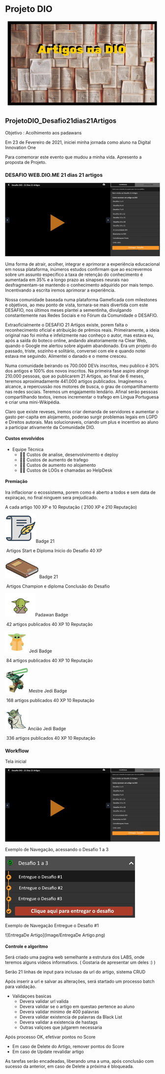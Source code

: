 # Projeto DIO   

![ArtigosDIO](Image/ArtigosDIO.png)

## ProjetoDIO_Desafio21dias21Artigos  

Objetivo : Acolhimento aos padawans

Em 23 de Fevereiro de 2021, iniciei minha jornada como aluno na Digital Innovation One

Para comemorar este evento que mudou a minha vida. Apresento a proposta de Projeto.

### DESAFIO WEB.DIO.ME 21 dias 21 artigos

![LabsDesafio](Image/LabsDesafio.png)

Uma forma de atrair, acolher, integrar e aprimorar a experiência educacional em nossa plataforma, inúmeros estudos confirmam que ao escrevermos sobre um assunto especifico a taxa de retenção do conhecimento é aumentada em 35% e a longo prazo as sinapses neurais nao desfragmentam-se mantendo o conhecimento adquirido por mais tempo. Incentivando a escrita iremos aprimorar a experiência.

Nossa comunidade baseada numa plataforma Gameficada com milestones e objetivos, ao meu ponto de vista, tornara-se mais divertida com este DESAFIO, nos últimos meses plantei a sementinha, divulgando constantemente nas Redes Sociais e no Fórum da Comunidade o DESAFIO.

Extraoficialmente o DESAFIO 21 Artigos existe, porem falta o reconhecimento oficial e atribuição de prêmios reais. Primeiramente, a ideia original nao foi minha e infelizmente nao conheço o autor, mas estava eu, após a saída do boteco online, andando aleatoriamente na Clear Web, quando o Google me alertou sobre alguém abandonado. Era um projeto do passado, triste, sozinho e solitário, conversei com ele e quando notei estava me seguindo. Alimentei o danado e o meme cresceu.

Numa comunidade beirando  os 700.000 DEVs inscritos, meu publico é 30% dos antigos e 100% dos novos inscritos. Na primeira fase aspiro atingir 210.000 pessoas, que ao publicarem 21 Artigos, ao final de 6 meses, teremos aproximadamente 441.000 artigos publicados. Imaginemos o alcance,  a repercussão nos motores de busca, o grau de compartilhamento nas redes sociais. Teremos um engajamento lendário.  Afinal serão pessoas compartilhando textos, iremos incrementar o trafego em Língua Portuguesa e criar uma mini-Wikipédia.

Claro que existe reveses, iremos criar demanda de servidores e aumentar o  gasto per-capita em alojamento, poderao surgir problemas legais em LGPD e Direitos autorais. Mas solucionaveis, criando um plus e incentivo ao aluno a participar ativamente da Comunidade DIO.

#### Custos envolvidos

- Equipe Técnica
	 - 🤷🏻 Custos de analise, desenvolvimento e deploy
	 - 🤷🏻 Custos de aumento de trafego
	 - 🤷🏻 Custos de aumento no alojamento
	 - 🤷🏻 Custos de LOGs e chamadas ao HelpDesk

#### Premiação

Ira inflacionar o ecossistema, porem como é aberto a todos e sem data de expiraçao, no final ninguem sera prejudicado.

A cada artigo 100 XP e 10 Reputação ( 2100 XP e 210 Reputação)

![artigo](Image/artigo.png)Badge 21 

​	Artigos Start e Diploma Inicio do Desafio 40 XP

<img src="Image/livros.png" alt="livros" style="zoom:80%;" />Badge 21 

​	Artigos Champion e diploma Conclusão do Desafio 

![YodaBaby](Image/YodaBaby.png)Padawan Badge 

​	42 artigos publicados 40 XP 10 Reputação

![Yoda](Image/Yoda.png)Jedi Badge 

​	84 artigos publicados 40 XP 10 Reputação

![yodaJedi](Image/yodaJedi.png)Mestre Jedi Badge 

​	168 artigos publicados 40 XP 10 Reputação

![yodaMestre](Image/yodaMestre.png)Ancião Jedi Badge 

​	336 artigos publicados 40 XP 10 Reputação

### Workflow

Tela inicial

<img src="Image/LabsDesafio.png" alt="LabsDesafio" style="zoom:70%;" />

Exemplo de Navegação, acessando o Desafio 1 a 3

![EntregaDeDesafio](Image/EntregaDeDesafio.png)

Exemplo de Navegação Entregue o Desafio #1

![EntregaDe Artigo](Image/EntregaDe Artigo.png)

#### Controle e algoritmo

Será criado uma pagina web semelhante a estrutura dos LABS, onde teremos alguns vídeos informativos. ( Gostaria de apresentar um deles  :)  )

Serão 21 linhas de input para inclusao da url do artigo, sistema CRUD

Após inserir a url e salvar as alterações, será startado um processo batch para validação.

- Validaçoes basicas
	- Devera validar url valida
	- Devera validar se o artigo  em questao pertence ao aluno
	- Devera validar minimo de 400 palavras
	- Devera validar existencia de palavras da Black List
	- Devera validar a existencia de hastags
	- Outras valiçoes que julgarem necessaria

Após processo OK, efetivar pontos no Score

- Em caso de Delete do Artigo, remover pontos do Score
- Em caso de Update revalidar artigo

As tarefas serão encadeadas, liberando uma a uma, após conclusão com sucesso da anterior, em caso de Delete a próxima é bloqueada.


